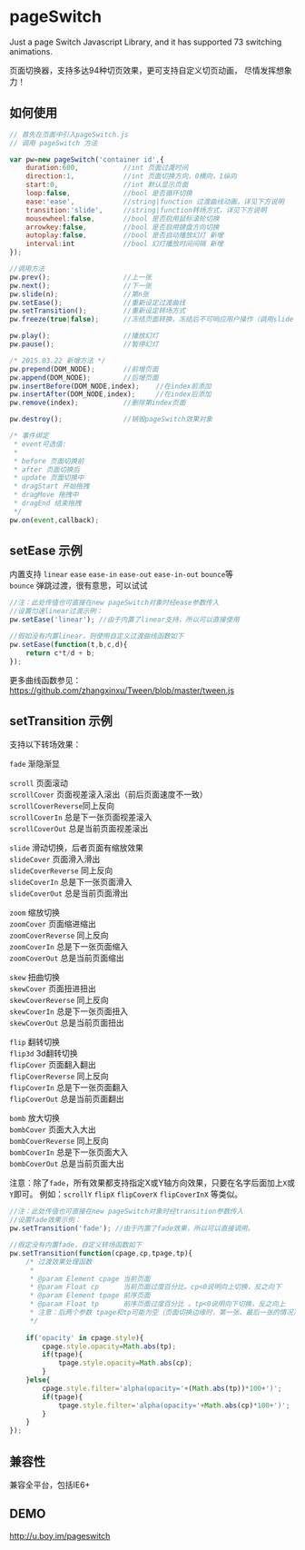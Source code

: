 pageSwitch
=========

Just a page Switch Javascript Library, and it has supported 73 switching animations.

页面切换器，支持多达94种切页效果，更可支持自定义切页动画， 尽情发挥想象力！

## 如何使用
```javascript
// 首先在页面中引入pageSwitch.js
// 调用 pageSwitch 方法

var pw=new pageSwitch('container id',{
	duration:600,			//int 页面过渡时间
	direction:1,			//int 页面切换方向，0横向，1纵向
    start:0,				//int 默认显示页面
    loop:false,				//bool 是否循环切换
    ease:'ease',			//string|function 过渡曲线动画，详见下方说明
    transition:'slide',		//string|function转场方式，详见下方说明
    mousewheel:false,		//bool 是否启用鼠标滚轮切换
	arrowkey:false,			//bool 是否启用键盘方向切换
    autoplay:false,	    	//bool 是否自动播放幻灯 新增
	interval:int			//bool 幻灯播放时间间隔 新增
});

//调用方法
pw.prev(); 					//上一张
pw.next();					//下一张
pw.slide(n);				//第n张
pw.setEase();				//重新设定过渡曲线
pw.setTransition();			//重新设定转场方式
pw.freeze(true|false);		//冻结页面转换，冻结后不可响应用户操作（调用slide prev next方法还可以进行）

pw.play();			    	//播放幻灯
pw.pause();		        	//暂停幻灯

/* 2015.03.22 新增方法 */
pw.prepend(DOM_NODE);		//前增页面
pw.append(DOM_NODE);		//后增页面
pw.insertBefore(DOM_NODE,index);	//在index前添加
pw.insertAfter(DOM_NODE,index);		//在index后添加
pw.remove(index);			//删除第index页面

pw.destroy();				//销毁pageSwitch效果对象

/* 事件绑定
 * event可选值:
 * 
 * before 页面切换前
 * after 页面切换后
 * update 页面切换中
 * dragStart 开始拖拽
 * dragMove 拖拽中
 * dragEnd 结束拖拽
 */
pw.on(event,callback);
````

## setEase 示例

内置支持 `linear` `ease` `ease-in` `ease-out` `ease-in-out` `bounce`等  
`bounce` 弹跳过渡，很有意思，可以试试

```javascript
//注：此处传值也可直接在new pageSwitch对象时经ease参数传入
//设置匀速linear过渡示例：
pw.setEase('linear'); //由于内置了linear支持，所以可以直接使用

//假如没有内置linear，则使用自定义过渡曲线函数如下
pw.setEase(function(t,b,c,d){
	return c*t/d + b;
});
````

更多曲线函数参见：https://github.com/zhangxinxu/Tween/blob/master/tween.js

## setTransition 示例

支持以下转场效果：  
  
`fade`				渐隐渐显  
  
`scroll`			页面滚动  
`scrollCover`		页面视差滚入滚出（前后页面速度不一致）  
`scrollCoverReverse`同上反向   
`scrollCoverIn`  	总是下一张页面视差滚入  
`scrollCoverOut` 	总是当前页面视差滚出    
  
`slide`				滑动切换，后者页面有缩放效果  
`slideCover`		页面滑入滑出  
`slideCoverReverse`	同上反向  
`slideCoverIn`  	总是下一张页面滑入  
`slideCoverOut` 	总是当前页面滑出    
  
`zoom`				缩放切换  
`zoomCover`			页面缩进缩出  
`zoomCoverReverse`	同上反向   
`zoomCoverIn`  		总是下一张页面缩入  
`zoomCoverOut` 		总是当前页面缩出    
  
`skew`				扭曲切换  
`skewCover`			页面扭进扭出  
`skewCoverReverse`	同上反向  
`skewCoverIn`  		总是下一张页面扭入  
`skewCoverOut` 		总是当前页面扭出   
  
`flip`				翻转切换  
`flip3d`			3d翻转切换   
`flipCover`			页面翻入翻出  
`flipCoverReverse`	同上反向   
`flipCoverIn`  		总是下一张页面翻入  
`flipCoverOut` 		总是当前页面翻出   
  
`bomb`				放大切换  
`bombCover`			页面大入大出  
`bombCoverReverse`	同上反向  
`bombCoverIn`  		总是下一张页面大入  
`bombCoverOut` 		总是当前页面大出  

注意：除了`fade`，所有效果都支持指定X或Y轴方向效果，只要在名字后面加上`X`或`Y`即可。
例如：`scrollY` `flipX` `flipCoverX` `flipCoverInX` 等类似。
 
```javascript
//注：此处传值也可直接在new pageSwitch对象时经transition参数传入
//设置fade效果示例：
pw.setTransition('fade'); //由于内置了fade效果，所以可以直接调用。

//假定没有内置fade，自定义转场函数如下
pw.setTransition(function(cpage,cp,tpage,tp){
	/* 过渡效果处理函数
	 *
	 * @param Element cpage 当前页面
	 * @param Float cp      当前页面过度百分比。cp<0说明向上切换，反之向下
	 * @param Element tpage 前序页面
	 * @param Float tp      前序页面过度百分比 。tp<0说明向下切换，反之向上
	 * 注意：后两个参数 tpage和tp可能为空（页面切换边缘时，第一张、最后一张的情况）
	 */
	 
	if('opacity' in cpage.style){
		cpage.style.opacity=Math.abs(tp);
		if(tpage){
			tpage.style.opacity=Math.abs(cp);
		}
	}else{
		cpage.style.filter='alpha(opacity='+(Math.abs(tp))*100+')';
		if(tpage){
			tpage.style.filter='alpha(opacity='+Math.abs(cp)*100+')';
		}
	}
});
````

## 兼容性
兼容全平台，包括IE6+

## DEMO
http://u.boy.im/pageswitch
